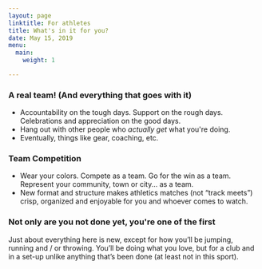 ```yaml
---
layout: page
linktitle: For athletes
title: What's in it for you?
date: May 15, 2019
menu:
  main:
    weight: 1

---
```

### A real team! (And everything that goes with it)  

* Accountability on the tough days. Support on the rough days. Celebrations and appreciation on the good days.
* Hang out with other people who <em>actually get</em> what you're doing.
* Eventually, things like gear, coaching, etc.

### Team Competition

* Wear your colors. Compete as a team. Go for the win as a team. Represent your community, town or city... as a team.
* New format and structure makes athletics matches (not “track meets”) crisp, organized and enjoyable for you and whoever comes to watch.

### Not only are you not done yet, you're one of the first

Just about everything here is new, except for how you’ll be jumping, running and / or throwing. You’ll be doing what you love, but for a club and in a set-up unlike anything that’s been done (at least not in this sport).
